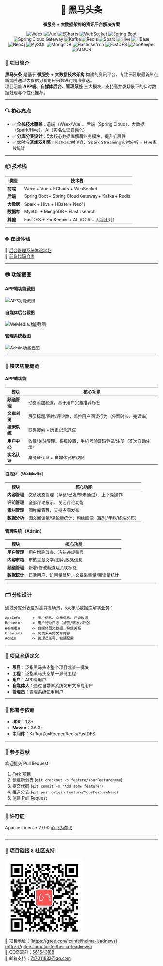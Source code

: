 <div align="center">  
  <h1>🚀 黑马头条</h1>  
  <p><strong>微服务 + 大数据架构的资讯平台解决方案</strong></p>  


<!-- 前端 --> <img src="https://img.shields.io/badge/Weex-007AFF?style=flat-square" alt="Weex"> <img src="https://img.shields.io/badge/Vue-42b883?style=flat-square" alt="Vue"> <img src="https://img.shields.io/badge/ECharts-1890FF?style=flat-square" alt="ECharts"> <img src="https://img.shields.io/badge/WebSocket-FF5722?style=flat-square" alt="WebSocket"> <!-- 后端 --> <img src="https://img.shields.io/badge/Spring_Boot-6DB33F?style=flat-square" alt="Spring Boot"> <img src="https://img.shields.io/badge/SC_Gateway-459BEC?style=flat-square" alt="Spring Cloud Gateway"> <img src="https://img.shields.io/badge/Kafka-231F20?style=flat-square" alt="Kafka"> <img src="https://img.shields.io/badge/Redis-DC382D?style=flat-square" alt="Redis"> <!-- 大数据 --> <img src="https://img.shields.io/badge/Spark-E69D27?style=flat-square" alt="Spark"> <img src="https://img.shields.io/badge/Hive-018ECD?style=flat-square" alt="Hive"> <img src="https://img.shields.io/badge/HBase-8C564A?style=flat-square" alt="HBase"> <img src="https://img.shields.io/badge/Neo4j-F15A24?style=flat-square" alt="Neo4j"> <!-- 数据库 --> <img src="https://img.shields.io/badge/MySQL-4479A1?style=flat-square" alt="MySQL"> <img src="https://img.shields.io/badge/MongoDB-4DB33D?style=flat-square" alt="MongoDB"> <img src="https://img.shields.io/badge/Elasticsearch-008EBA?style=flat-square" alt="Elasticsearch"> <!-- 工具与AI --> <img src="https://img.shields.io/badge/FastDFS-527800?style=flat-square" alt="FastDFS"> <img src="https://img.shields.io/badge/ZooKeeper-EA2E8C?style=flat-square" alt="ZooKeeper"> <img src="https://img.shields.io/badge/AI-OCR-FF6F00?style=flat-square" alt="AI OCR"> </div>


### 🌟 项目简介  
**黑马头条** 是基于 **微服务 + 大数据技术架构** 构建的资讯平台，专注于获取最新热点新闻并通过大数据分析用户兴趣进行精准推送。  
项目涵盖 **APP端、自媒体后台、管理系统** 三大模块，支持高并发场景下的实时数据处理与个性化推荐。  

---

### 🔍 核心亮点  
- ✅ **全栈技术覆盖**：前端（Weex/Vue）、后端（Spring Cloud）、大数据（Spark/Hive）、AI（实名认证自动化）  
- ✅ **分库分表设计**：5大核心数据库解耦业务模块，提升扩展性  
- ✅ **实时与离线双引擎**：Kafka实时消息、Spark Streaming实时分析 + Hive离线统计  

---

### 📦 技术栈 
| 类型       | 技术栈                                                                 |
|------------|------------------------------------------------------------------------|
| **前端**   | Weex + Vue + ECharts + WebSocket                                        |
| **后端**   | Spring Boot + Spring Cloud Gateway + Kafka + Redis                    |
| **大数据** | Spark + Hive + HBase + Neo4j                                          |
| **数据库** | MySQL + MongoDB + Elasticsearch                                       |
| **其他**   | FastDFS + ZooKeeper + AI（OCR + 人脸比对）                            |

---

### 🌐 在线体验  
🔗 [后台管理系统体验地址](https://heima-admin-java.itheima.net/#/login)  
📁 [前端代码仓库](https://gitee.com/itxinfei/heima-leadnews-portal)  

---

### 📷 功能截图  
#### **APP端功能截图**  
![APP功能截图](https://broadscope-dialogue-new.oss-cn-beijing.aliyuncs.com/output/20250516/16647e76ac21a04f586176b03858a1b6.png?Expires=1778894083&OSSAccessKeyId=LTAI5tL97mBYzVcjkG1cUyin&Signature=WiMEbH6W4nkSQIpEp%2FgaT0A0X6I%3D)  

#### **自媒体后台截图**  
![WeMedia功能截图](https://broadscope-dialogue-new.oss-cn-beijing.aliyuncs.com/output/20250516/f063d0e70f0abeca273018be557b0fd3.png?Expires=1778894083&OSSAccessKeyId=LTAI5tL97mBYzVcjkG1cUyin&Signature=4igLiywn2z3eZBQqnW3sKH0jGYg%3D)  

#### **管理系统截图**  
![Admin功能截图](https://broadscope-dialogue-new.oss-cn-beijing.aliyuncs.com/output/20250516/b76428e6a09d058a30f3739af1e76562.png?Expires=1778894083&OSSAccessKeyId=LTAI5tL97mBYzVcjkG1cUyin&Signature=CD6IkQ1NdV7S8YGw%2FU3AZ5KGcig%3D)  

---

### 🧩 模块功能概览  

#### **APP端功能**  
| 模块         | 核心功能                                                                 |
|--------------|--------------------------------------------------------------------------|
| **频道管理** | 动态添加频道，基于用户兴趣推荐标签                                        |
| **文章浏览** | 展示标题/图片/评论数，监控用户阅读行为（停留时长、完读率）                |
| **搜索系统** | 联想搜索 + 历史记录追踪                                                 |
| **用户中心** | 收藏/关注管理、系统设置、手机号验证码登录/注册（首次自动注册）            |
| **实名认证** | 身份证认证 + 自媒体发布权限                                             |

#### **自媒体（WeMedia）**  
| 模块         | 核心功能                                                                 |
|--------------|--------------------------------------------------------------------------|
| **内容管理** | 文章状态管理（草稿/已发布/未通过）、上下架操作                            |
| **评论管理** | 全部评论展示、关闭评论功能                                                |
| **素材管理** | 图片库管理，支持多图发布                                                  |
| **数据分析** | 图文阅读量/评论量统计、粉丝画像（性别/年龄/终端分布）                      |

#### **管理系统（Admin）**  
| 模块         | 核心功能                                                                 |
|--------------|--------------------------------------------------------------------------|
| **用户管理** | 用户增删改查、冻结违规账号                                                |
| **内容审核** | 审核文章文字/图片/敏感信息                                                |
| **频道管理** | 新增/修改频道及关联标签                                                   |
| **数据统计** | 日活用户、访问量趋势、文章采集量/阅读量统计                               |

---

### 🗂️ 分库设计  
通过分库分表应对高并发场景，5大核心数据库解耦业务：  
```plaintext
AppInfo     -> 用户信息、文章信息、评论数据  
Behavior    -> 用户行为日志（点赞/转发/评论）  
WeMedia     -> 自媒体图文数据、粉丝关系  
Crawlers    -> 爬虫采集的文章内容  
Admin       -> 管理员账号、权限配置  
```

---

### 📄 项目术语定义  
- **项目**：泛指黑马头条整个项目或某一模块  
- **工程**：泛指黑马头条某一源码工程  
- **用户**：APP端用户  
- **自媒体人**：通过自媒体系统发布文章的用户  
- **管理员**：管理系统使用用户  

---

### 🧾 部署与依赖  
- **JDK**：1.8+  
- **Maven**：3.6.3+  
- **中间件**：Kafka/ZooKeeper/Redis/FastDFS  

---

### 🤝 参与贡献  
欢迎提交 Pull Request！  
1. Fork 项目  
2. 创建新分支 (`git checkout -b feature/YourFeatureName`)  
3. 提交代码 (`git commit -m 'Add some feature'`)  
4. 推送分支 (`git push origin feature/YourFeatureName`)  
5. 创建 Pull Request  

---

### 📜 许可证  
Apache License 2.0 © [心飞为你飞](https://gitee.com/itxinfei)  

---

---
### 🔗 项目链接 & 社区支持  
![微信公众号二维码](docs/心飞为你飞.jpg)  
🚀 项目地址：[https://gitee.com/itxinfei/heima-leadnews](https://gitee.com/itxinfei/heima-leadnews)  
👥 QQ交流群：[661543188](https://qm.qq.com/cgi-bin/qm/qr?k=gNgch-wCkfUu-QbI7DZSudrax2BN7vY0&jump_from=webapi&authKey=QHSRnxQvu+h5S3AXGn/DSHrVPiFQAYEk6bSlCE1lS276SFjQAUagV4FG7bHf0OSM)  
📧 邮箱支持：[747011882@qq.com](http://mail.qq.com/cgi-bin/qm_share?t=qm_mailme&email=f0hLSE9OTkdHTT8ODlEcEBI)  



